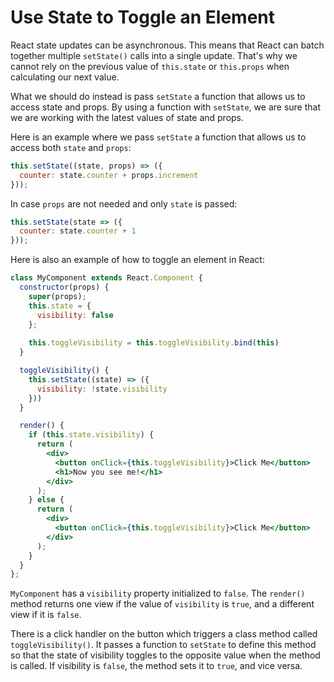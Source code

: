 # Use State to Toggle an Element

React state updates can be asynchronous. This means that React can batch together multiple `setState()` calls into a single update.
That's why we cannot rely on the previous value of `this.state` or `this.props` when calculating our next value. 

What we should do instead is pass `setState` a function that allows us to access state and props.
By using a function with `setState`, we are sure that we are working with the latest values of state and props. 

Here is an example where we pass `setState` a function that allows us to access both `state` and `props`: 

```jsx
this.setState((state, props) => ({
  counter: state.counter + props.increment
}));
```

In case `props` are not needed and only `state` is passed: 

```jsx
this.setState(state => ({
  counter: state.counter + 1
}));
```

Here is also an example of how to toggle an element in React:

```jsx
class MyComponent extends React.Component {
  constructor(props) {
    super(props);
    this.state = {
      visibility: false
    };
    
    this.toggleVisibility = this.toggleVisibility.bind(this)
  }

  toggleVisibility() {
    this.setState((state) => ({
      visibility: !state.visibility
    }))
  }

  render() {
    if (this.state.visibility) {
      return (
        <div>
          <button onClick={this.toggleVisibility}>Click Me</button>
          <h1>Now you see me!</h1>
        </div>
      );
    } else {
      return (
        <div>
          <button onClick={this.toggleVisibility}>Click Me</button>
        </div>
      );
    }
  }
};
```

`MyComponent` has a `visibility` property initialized to `false`. 
The `render()` method returns one view if the value of `visibility` is `true`, and a different view if it is `false`.

There is a click handler on the button which triggers a class method called `toggleVisibility()`. 
It passes a function to `setState` to define this method so that the state of visibility toggles to the opposite value when the method is called. If visibility is `false`, the method sets it to `true`, and vice versa.
